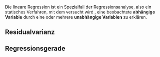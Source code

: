 Die lineare Regression ist ein Spezialfall der Regressionsanalyse, also ein statisches Verfahren, mit dem versucht wird , eine beobachtete **abhängige Variable** durch eine oder mehrere **unabhängige Variablen** zu erklären.

## Residualvarianz


## Regressionsgerade
